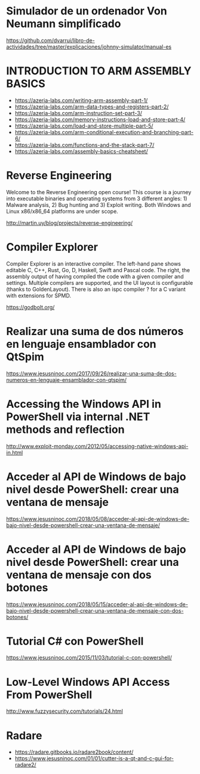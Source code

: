 # Simulador de un ordenador Von Neumann simplificado
https://github.com/dvarrui/libro-de-actividades/tree/master/explicaciones/johnny-simulator/manual-es

# INTRODUCTION TO ARM ASSEMBLY BASICS
* https://azeria-labs.com/writing-arm-assembly-part-1/
* https://azeria-labs.com/arm-data-types-and-registers-part-2/
* https://azeria-labs.com/arm-instruction-set-part-3/
* https://azeria-labs.com/memory-instructions-load-and-store-part-4/
* https://azeria-labs.com/load-and-store-multiple-part-5/
* https://azeria-labs.com/arm-conditional-execution-and-branching-part-6/
* https://azeria-labs.com/functions-and-the-stack-part-7/
* https://azeria-labs.com/assembly-basics-cheatsheet/

# Reverse Engineering
Welcome to the Reverse Engineering open course! This course is a journey into executable binaries and operating systems from 3 different angles: 1) Malware analysis, 2) Bug hunting and 3) Exploit writing. Both  Windows and Linux x86/x86_64 platforms are under scope.

http://martin.uy/blog/projects/reverse-engineering/

# Compiler Explorer
Compiler Explorer is an interactive compiler. The left-hand pane shows editable C, C++, Rust, Go, D, Haskell, Swift and Pascal code. The right, the assembly output of having compiled the code with a given compiler and settings. Multiple compilers are supported, and the UI layout is configurable (thanks to GoldenLayout). There is also an ispc compiler ? for a C variant with extensions for SPMD.

https://godbolt.org/

# Realizar una suma de dos números en lenguaje ensamblador con QtSpim
https://www.jesusninoc.com/2017/09/26/realizar-una-suma-de-dos-numeros-en-lenguaje-ensamblador-con-qtspim/

# Accessing the Windows API in PowerShell via internal .NET methods and reflection
http://www.exploit-monday.com/2012/05/accessing-native-windows-api-in.html

# Acceder al API de Windows de bajo nivel desde PowerShell: crear una ventana de mensaje
https://www.jesusninoc.com/2018/05/08/acceder-al-api-de-windows-de-bajo-nivel-desde-powershell-crear-una-ventana-de-mensaje/

# Acceder al API de Windows de bajo nivel desde PowerShell: crear una ventana de mensaje con dos botones
https://www.jesusninoc.com/2018/05/15/acceder-al-api-de-windows-de-bajo-nivel-desde-powershell-crear-una-ventana-de-mensaje-con-dos-botones/

# Tutorial C# con PowerShell
https://www.jesusninoc.com/2015/11/03/tutorial-c-con-powershell/

# Low-Level Windows API Access From PowerShell
http://www.fuzzysecurity.com/tutorials/24.html

# Radare
* https://radare.gitbooks.io/radare2book/content/
* https://www.jesusninoc.com/01/01/cutter-is-a-qt-and-c-gui-for-radare2/
